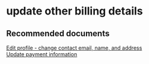 <properties
	pageTitle="update other billing details"
	description="update other billing details"
	service="azure-billing"
	resource="billing"
	authors="jlian"
	displayOrder=""
	selfHelpType="generic"
	supportTopicIds="32454872"
	resourceTags=""
	productPesIds="15659"
	cloudEnvironments="public"
/>

# update other billing details

## **Recommended documents**

[Edit profile - change contact email, name, and address](https://docs.microsoft.com/azure/billing-how-to-change-azure-account-profile)<br>
[Update payment information](https://docs.microsoft.com/azure/billing-how-to-change-credit-card)<br>
